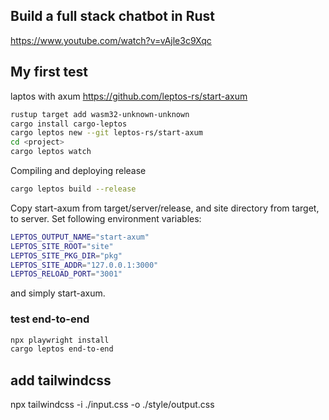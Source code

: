 
## Build a full stack chatbot in Rust 
https://www.youtube.com/watch?v=vAjle3c9Xqc

## My first test
laptos with axum
https://github.com/leptos-rs/start-axum

```sh
rustup target add wasm32-unknown-unknown
cargo install cargo-leptos
cargo leptos new --git leptos-rs/start-axum
cd <project>
cargo leptos watch
```

Compiling and deploying release

```sh
cargo leptos build --release
```
Copy start-axum from target/server/release, and site directory from target, to server.
Set following environment variables:
```sh
LEPTOS_OUTPUT_NAME="start-axum"
LEPTOS_SITE_ROOT="site"
LEPTOS_SITE_PKG_DIR="pkg"
LEPTOS_SITE_ADDR="127.0.0.1:3000"
LEPTOS_RELOAD_PORT="3001"
```

and simply start-axum.

### test end-to-end

```sh
npx playwright install
cargo leptos end-to-end 
```

## add tailwindcss

npx tailwindcss -i ./input.css -o ./style/output.css